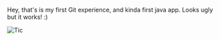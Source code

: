 Hey, that's is my first Git experience, and kinda first java app. Looks ugly but it works! :)


![Tic](https://pp.userapi.com/c638616/v638616498/3d8db/ctUXwKGd0nA.jpg)
